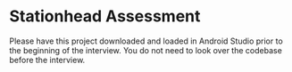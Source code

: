 # **Stationhead Assessment**

 Please have this project downloaded and loaded in Android Studio prior to the beginning of the interview.  You do not need to look over the codebase before the interview.
